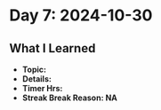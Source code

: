 # Day 7: 2024-10-30

## What I Learned
- **Topic:**
- **Details:**
- **Timer Hrs:**
- **Streak Break Reason: NA**